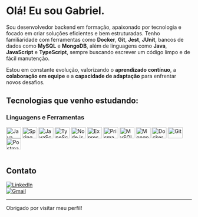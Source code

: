 # Olá! Eu sou Gabriel.

Sou desenvolvedor backend em formação, apaixonado por tecnologia e focado em criar soluções eficientes e bem estruturadas. Tenho familiaridade com ferramentas como **Docker**, **Git**, **Jest**, **JUnit**, bancos de dados como **MySQL** e **MongoDB**, além de linguagens como **Java**, **JavaScript** e **TypeScript**, sempre buscando escrever um código limpo e de fácil manutenção.

Estou em constante evolução, valorizando o **aprendizado contínuo**, a **colaboração em equipe** e a **capacidade de adaptação** para enfrentar novos desafios.

## Tecnologias que venho estudando:

### Linguagens e Ferramentas
<div style="display: inline_block">
  <img align="center" alt="Java" height="30" width="40" src="https://cdn.jsdelivr.net/gh/devicons/devicon/icons/java/java-original.svg" />
  <img align="center" alt="Spring" height="30" width="40" src="https://cdn.jsdelivr.net/gh/devicons/devicon/icons/spring/spring-original.svg" />
  <img align="center" alt="JavaScript" height="30" width="40" src="https://cdn.jsdelivr.net/gh/devicons/devicon/icons/javascript/javascript-original.svg" />
  <img align="center" alt="TypeScript" height="30" width="40" src="https://cdn.jsdelivr.net/gh/devicons/devicon/icons/typescript/typescript-original.svg" />
  <img align="center" alt="Node.js" height="30" width="40" src="https://cdn.jsdelivr.net/gh/devicons/devicon/icons/nodejs/nodejs-original.svg" />
  <img align="center" alt="Express" height="30" width="40" src="https://cdn.jsdelivr.net/gh/devicons/devicon/icons/express/express-original.svg" />
  <img align="center" alt="Prisma" height="30" width="40" src="https://cdn.jsdelivr.net/gh/devicons/devicon/icons/prisma/prisma-original.svg" />
  <img align="center" alt="MySQL" height="30" width="40" src="https://cdn.jsdelivr.net/gh/devicons/devicon/icons/mysql/mysql-original.svg" />
  <img align="center" alt="MongoDB" height="30" width="40" src="https://cdn.jsdelivr.net/gh/devicons/devicon/icons/mongodb/mongodb-original.svg" />
  <img align="center" alt="Docker" height="30" width="40" src="https://cdn.jsdelivr.net/gh/devicons/devicon/icons/docker/docker-original.svg" />
  <img align="center" alt="Git" height="30" width="40" src="https://cdn.jsdelivr.net/gh/devicons/devicon/icons/git/git-original.svg" />
  <img align="center" alt="Postman" height="30" width="40" src="https://www.svgrepo.com/show/354202/postman-icon.svg" />
</div>

<br />

## Contato

[![LinkedIn](https://img.shields.io/badge/LinkedIn-blue?style=for-the-badge&logo=linkedin&logoColor=white)](https://www.linkedin.com/in/gabriel-de-souza-vaz-140867219)  
[![Gmail](https://img.shields.io/badge/Gmail-red?style=for-the-badge&logo=gmail&logoColor=white)](mailto:gabrielgaasouzaofs@gmail.com)

---

Obrigado por visitar meu perfil!